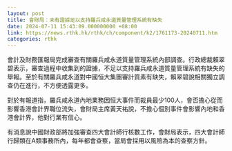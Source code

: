 ```yaml
---
layout: post
title: 會財局：未有證據足以支持羅兵咸永道質量管理系統有缺失
date: 2024-07-11 15:43:09.000000000 +08:00
link: https://news.rthk.hk/rthk/ch/component/k2/1761173-20240711.htm
categories: rthk
---
```


會計及財務匯報局完成審查有關羅兵咸永道質量管理系統內部調查。行政總裁賴翠碧表示，審查過程中收集到的證據，不足以支持羅兵咸永道質量管理系統有缺失的舉報。至於有關羅兵咸永道對中國恒大集團審計質素有缺失，賴翠碧說相關獨立調查仍在進行，不方便透露更多。

對於有報道指，羅兵咸永道內地業務因恒大事件而裁員最少100人，會否擔心從而影響香港會計界職位流失，會財局主席黃天祐說，不擔心個別事件會影響內地和香港會計界，他對行業有信心。

有消息說中國財政部將加強審查四大會計師行核數工作，會財局表示，四大會計師行歸類在A類事務所內，每年都會查察，當局會採用以風險為本的查察方針。
